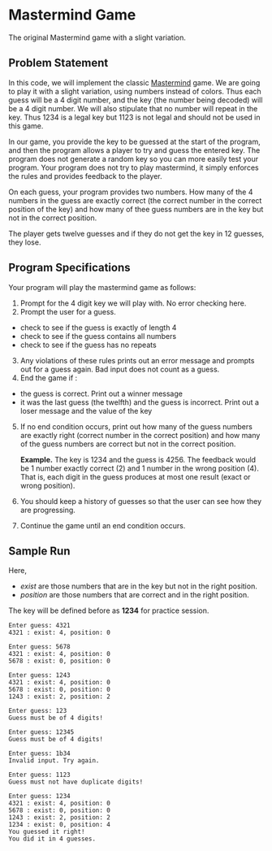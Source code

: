
# Mastermind Game

The original Mastermind game with a slight variation.

## Problem Statement

In this code, we will implement the classic [Mastermind](https://en.wikipedia.org/wiki/Mastermind_(board_game)) game.
We are going to play it with a slight variation, using numbers instead of colors. Thus each guess will be a 4 digit number, and the key (the number being decoded) will be a 4 digit number. We will also stipulate that no number will repeat in the key. Thus 1234 is a legal key but 1123 is not legal and should not be used in this game.

In our game, you provide the key to be guessed at the start of the program, and then the program allows a player to try and guess the entered key. The program does not generate a random key so you can more easily test your program. Your program does not try to play mastermind, it simply enforces the rules and provides feedback to the player.

On each guess, your program provides two numbers. How many of the 4 numbers in the guess are exactly correct (the correct number in the correct position of the key) and how many of thee guess numbers are in the key but not in the correct position.

The player gets twelve guesses and if they do not get the key in 12 guesses, they lose.

## Program Specifications

Your program will play the mastermind game as follows:

1. Prompt for the 4 digit key we will play with. No error checking here.
2. Prompt the user for a guess.
- check to see if the guess is exactly of length 4
- check to see if the guess contains all numbers
- check to see if the guess has no repeats
3. Any violations of these rules prints out an error message and prompts out for a guess again. Bad input does not count as a guess.
4. End the game if :
- the guess is correct. Print out a winner message
- it was the last guess (the twelfth) and the guess is incorrect. Print out a loser message and the value of the key
5. If no end condition occurs, print out how many of the guess numbers are exactly right (correct number in the correct position) and how many of the guess numbers are correct but not in the correct position.

    **Example.** The key is 1234 and the guess is 4256. The feedback would be 1 number exactly correct (2) and 1 number in the wrong position (4). That is, each digit in the guess produces at most one result (exact or wrong position).

6. You should keep a history of guesses so that the user can see how they are progressing.
7. Continue the game until an end condition occurs.

## Sample Run

Here,
- _exist_ are those numbers that are in the key but not in the right position.
- _position_ are those numbers that are correct and in the right position.

The key will be defined before as **1234** for practice session.


```
Enter guess: 4321
4321 : exist: 4, position: 0

Enter guess: 5678
4321 : exist: 4, position: 0
5678 : exist: 0, position: 0

Enter guess: 1243
4321 : exist: 4, position: 0
5678 : exist: 0, position: 0
1243 : exist: 2, position: 2

Enter guess: 123
Guess must be of 4 digits!

Enter guess: 12345
Guess must be of 4 digits!

Enter guess: 1b34
Invalid input. Try again.

Enter guess: 1123
Guess must not have duplicate digits!

Enter guess: 1234
4321 : exist: 4, position: 0
5678 : exist: 0, position: 0
1243 : exist: 2, position: 2
1234 : exist: 0, position: 4
You guessed it right!
You did it in 4 guesses.
```

